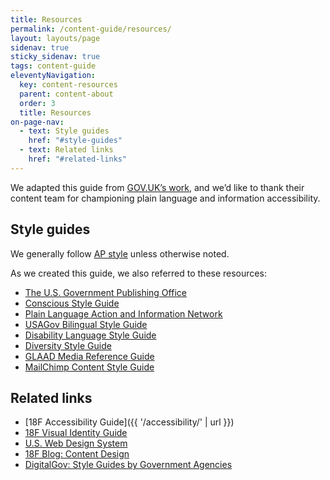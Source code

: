 ```yaml
---
title: Resources
permalink: /content-guide/resources/
layout: layouts/page
sidenav: true
sticky_sidenav: true
tags: content-guide
eleventyNavigation: 
  key: content-resources
  parent: content-about
  order: 3
  title: Resources
on-page-nav:
  - text: Style guides
    href: "#style-guides"
  - text: Related links
    href: "#related-links"
---
```


We adapted this guide from [GOV.UK’s work](https://www.gov.uk/guidance/content-design), and we’d like to thank their content team for championing plain language and information accessibility.

## Style guides

We generally follow [AP style](https://www.apstylebook.com/) unless otherwise noted.

As we created this guide, we also referred to these resources:

* [The U.S. Government Publishing Office](https://www.gpo.gov/)
* [Conscious Style Guide](http://consciousstyleguide.com/)
* [Plain Language Action and Information Network](http://www.plainlanguage.gov/)
* [USAGov Bilingual Style Guide](https://www.usa.gov/style-guide/table-of-contents)
* [Disability Language Style Guide](http://ncdj.org/style-guide/)
* [Diversity Style Guide](http://www.diversitystyleguide.com/)
* [GLAAD Media Reference Guide](http://www.glaad.org/reference)
* [MailChimp Content Style Guide](http://styleguide.mailchimp.com/)

## Related links

* [18F Accessibility Guide]({{ '/accessibility/' | url }})
* [18F Visual Identity Guide](https://brand.18f.gov/)
* [U.S. Web Design System](https://designsystem.digital.gov/)
* [18F Blog: Content Design](https://18f.gsa.gov/tags/content-design/)
* [DigitalGov: Style Guides by Government Agencies](https://www.digitalgov.gov/resources/style-guides-by-government-agencies/)
